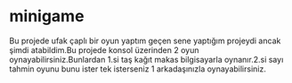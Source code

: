 # minigame
Bu projede ufak çaplı bir oyun yaptım geçen sene yaptığım projeydi ancak şimdi atabildim.Bu projede konsol üzerinden 2 oyun oynayabilirsiniz.Bunlardan 1.si taş kağıt makas bilgisayarla oynanır.2.si sayı tahmin oyunu bunu ister tek isterseniz 1 arkadaşınızla oynayabilirsiniz.
